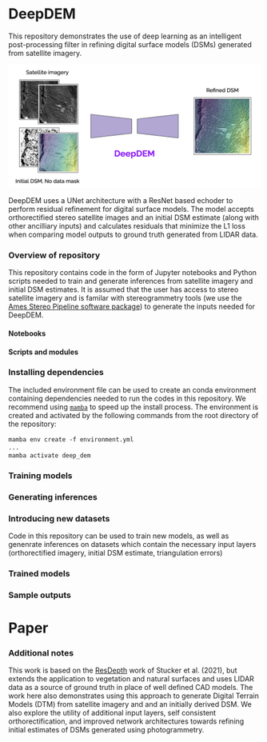 # DeepDEM
This repository demonstrates the use of deep learning as an intelligent post-processing filter in refining digital surface models (DSMs) generated from satellite imagery.

<p align="center">
<img src="docs/DeepDEM block diagram.png" width="800">
</p>

DeepDEM uses a UNet architecture with a ResNet based echoder to perform residual refinement for digital surface models. The model accepts orthorectified stereo satellite images and an initial DSM estimate (along with other ancilliary inputs) and calculates residuals that minimize the L1 loss when comparing model outputs to ground truth generated from LIDAR data.

### Overview of repository
This repository contains code in the form of Jupyter notebooks and Python scripts needed to train and generate inferences from satellite imagery and initial DSM estimates. It is assumed that the user has access to stereo satellite imagery and is familar with stereogrammetry tools (we use the [Ames Stereo Pipeline software package](https://stereopipeline.readthedocs.io/en/latest/introduction.html)) to generate the inputs needed for DeepDEM.

#### Notebooks

#### Scripts and modules

### Installing dependencies
The included environment file can be used to create an conda environment containing dependencies needed to run the codes in this repository. We recommend using [`mamba`](https://github.com/conda-forge/miniforge) to speed up the install process. The environment is created and activated by the following commands from the root directory of the repository:

```
mamba env create -f environment.yml
...
mamba activate deep_dem
```

### Training models

### Generating inferences

### Introducing new datasets
Code in this repository can be used to train new models, as well as genenrate inferences on datasets which contain the necessary input layers (orthorectified imagery, initial DSM estimate, triangulation errors)

### Trained models

### Sample outputs

# Paper


### Additional notes
This work is based on the [ResDepth](https://github.com/prs-eth/ResDepth/) work of Stucker et al. (2021), but extends the application to vegetation and natural surfaces and uses LIDAR data as a source of ground truth in place of well defined CAD models. The work here also demonstrates using this approach to generate Digital Terrain Models (DTM) from satellite imagery and and an initially derived DSM. We also explore the utility of additional input layers, self consistent orthorectification, and improved network architectures towards refining initial estimates of DSMs generated using photogrammetry.